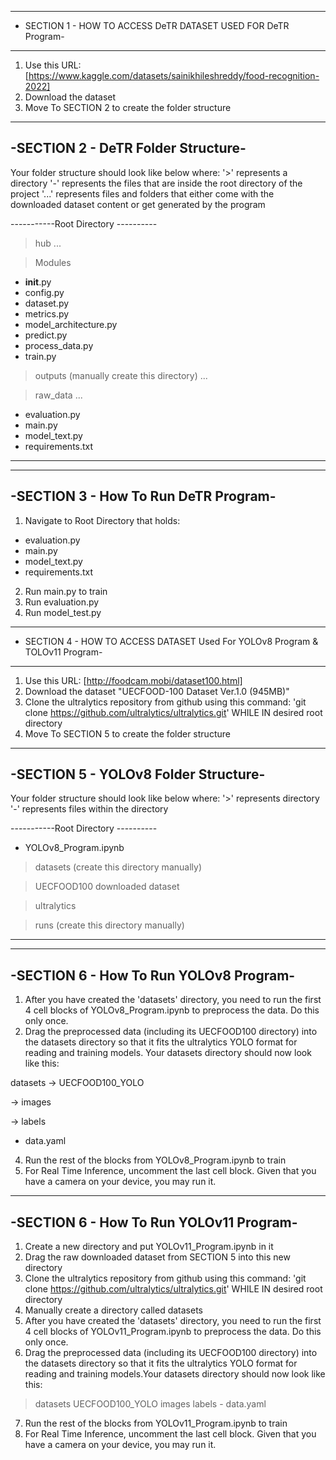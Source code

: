---------------------------------------------------------------
- SECTION 1 - HOW TO ACCESS DeTR DATASET USED FOR DeTR Program-
---------------------------------------------------------------
1. Use this URL: [https://www.kaggle.com/datasets/sainikhileshreddy/food-recognition-2022]
2. Download the dataset
3. Move To SECTION 2 to create the folder structure

-----------------------------------
-SECTION 2 - DeTR Folder Structure-
-----------------------------------
Your folder structure should look like below where:
'>' represents a directory
'-' represents the files that are inside the root directory of the project
'...' represents files and folders that either come with the downloaded dataset content or get generated by the program

-----------Root Directory ----------

> hub
...

> Modules
   - __init__.py
   - config.py
   - dataset.py
   - metrics.py
   - model_architecture.py
   - predict.py
   - process_data.py
   - train.py

> outputs (manually create this directory)
...

> raw_data
...

- evaluation.py
- main.py
- model_text.py
- requirements.txt
-------------------------------------

-------------------------------------
-SECTION 3 - How To Run DeTR Program-
-------------------------------------
1. Navigate to Root Directory that holds:
- evaluation.py
- main.py
- model_text.py
- requirements.txt

2. Run main.py to train
3. Run evaluation.py
4. Run model_test.py


------------------------------------------------------------------------------
- SECTION 4 - HOW TO ACCESS DATASET Used For YOLOv8 Program & TOLOv11 Program-
------------------------------------------------------------------------------
1. Use this URL: [http://foodcam.mobi/dataset100.html]
2. Download the dataset "UECFOOD-100 Dataset Ver.1.0 (945MB)"
3. Clone the ultralytics repository from github using this command: 'git clone https://github.com/ultralytics/ultralytics.git' WHILE IN desired root directory
4. Move To SECTION 5 to create the folder structure
   

-------------------------------------
-SECTION 5 - YOLOv8 Folder Structure-
-------------------------------------
Your folder structure should look like below where:
'>' represents directory
'-' represents files within the directory

-----------Root Directory ----------
- YOLOv8_Program.ipynb

> datasets (create this directory manually)

> UECFOOD100 downloaded dataset

> ultralytics

> runs (create this directory manually)
------------------------------------

---------------------------------------
-SECTION 6 - How To Run YOLOv8 Program-
---------------------------------------
1. After you have created the 'datasets' directory, you need to run the first 4 cell blocks of YOLOv8_Program.ipynb to preprocess the data. Do this only once.
2. Drag the preprocessed data (including its UECFOOD100 directory) into the datasets directory so that it fits the ultralytics YOLO format for reading and training models.
Your datasets directory should now look like this:

datasets
-> UECFOOD100_YOLO

   -> images
   
   -> labels
   
   - data.yaml

4. Run the rest of the blocks from YOLOv8_Program.ipynb to train
5. For Real Time Inference, uncomment the last cell block. Given that you have a camera on your device, you may run it.

----------------------------------------
-SECTION 6 - How To Run YOLOv11 Program-
----------------------------------------
1. Create a new directory and put YOLOv11_Program.ipynb in it
2. Drag the raw downloaded dataset from SECTION 5 into this new directory
3. Clone the ultralytics repository from github using this command: 'git clone https://github.com/ultralytics/ultralytics.git' WHILE IN desired root directory
4. Manually create a directory called datasets
5. After you have created the 'datasets' directory, you need to run the first 4 cell blocks of YOLOv11_Program.ipynb to preprocess the data. Do this only once.
6. Drag the preprocessed data (including its UECFOOD100 directory) into the datasets directory so that it fits the ultralytics YOLO format for reading and training models.Your datasets directory should now look like this:
> datasets
   UECFOOD100_YOLO
      images
      labels
      - data.yaml
7. Run the rest of the blocks from YOLOv11_Program.ipynb to train
8. For Real Time Inference, uncomment the last cell block. Given that you have a camera on your device, you may run it.





